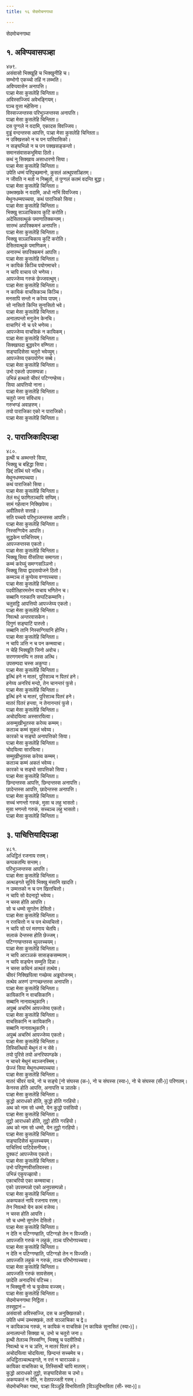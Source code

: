 ```yaml
---
title: १६ सेदमोचनगाथा

---
```

सेदमोचनगाथा  


## १. अविप्पवासपञ्हा

४७९.  
असंवासो भिक्खूहि च भिक्खुनीहि च।  
सम्भोगो एकच्चो तहिं न लब्भति।  
अविप्पवासेन अनापत्ति।  
पञ्हा मेसा कुसलेहि चिन्तिता॥  
अविस्सज्जियं अवेभङ्गियम्।  
पञ्च वुत्ता महेसिना।  
विस्सज्जन्तस्स परिभुञ्जन्तस्स अनापत्ति।  
पञ्हा मेसा कुसलेहि चिन्तिता॥  
दस पुग्गले न वदामि, एकादस विवज्जिय।  
वुड्ढं वन्दन्तस्स आपत्ति, पञ्हा मेसा कुसलेहि चिन्तिता॥  
न उक्खित्तको न च पन पारिवासिको।  
न सङ्घभिन्नो न च पन पक्खसङ्कन्तो।  
समानसंवासकभूमिया ठितो।  
कथं नु सिक्खाय असाधारणो सिया।  
पञ्हा मेसा कुसलेहि चिन्तिता॥  
उपेति धम्मं परिपुच्छमानो, कुसलं अत्थूपसञ्हितम्।  
न जीवति न मतो न निब्बुतो, तं पुग्गलं कतमं वदन्ति बुद्धा।  
पञ्हा मेसा कुसलेहि चिन्तिता॥  
उब्भक्खके न वदामि, अधो नाभिं विवज्जिय।  
मेथुनधम्मपच्चया, कथं पाराजिको सिया।  
पञ्हा मेसा कुसलेहि चिन्तिता॥  
भिक्खु सञ्ञाचिकाय कुटिं करोति।  
अदेसितवत्थुकं पमाणातिक्कन्तम्।  
सारम्भं अपरिक्कमनं अनापत्ति।  
पञ्हा मेसा कुसलेहि चिन्तिता॥  
भिक्खु सञ्ञाचिकाय कुटिं करोति।  
देसितवत्थुकं पमाणिकम्।  
अनारम्भं सपरिक्कमनं आपत्ति।  
पञ्हा मेसा कुसलेहि चिन्तिता॥  
न कायिकं किञ्चि पयोगमाचरे।  
न चापि वाचाय परे भणेय्य।  
आपज्जेय्य गरुकं छेज्जवत्थुम्।  
पञ्हा मेसा कुसलेहि चिन्तिता॥  
न कायिकं वाचसिकञ्च किञ्चि।  
मनसापि सन्तो न करेय्य पापम्।  
सो नासितो किन्ति सुनासितो भवे।  
पञ्हा मेसा कुसलेहि चिन्तिता॥  
अनालपन्तो मनुजेन केनचि।  
वाचागिरं नो च परे भणेय्य।  
आपज्जेय्य वाचसिकं न कायिकम्।  
पञ्हा मेसा कुसलेहि चिन्तिता॥  
सिक्खापदा बुद्धवरेन वण्णिता।  
सङ्घादिसेसा चतुरो भवेय्युम्।  
आपज्जेय्य एकपयोगेन सब्बे।  
पञ्हा मेसा कुसलेहि चिन्तिता॥  
उभो एकतो उपसम्पन्ना।  
उभिन्नं हत्थतो चीवरं पटिग्गण्हेय्य।  
सिया आपत्तियो नाना।  
पञ्हा मेसा कुसलेहि चिन्तिता॥  
चतुरो जना संविधाय।  
गरुभण्डं अवाहरुम्।  
तयो पाराजिका एको न पाराजिको।  
पञ्हा मेसा कुसलेहि चिन्तिता॥  


## २. पाराजिकादिपञ्हा

४८०.  
इत्थी च अब्भन्तरे सिया,  
भिक्खु च बहिद्धा सिया।  
छिद्दं तस्मिं घरे नत्थि।  
मेथुनधम्मपच्चया।  
कथं पाराजिको सिया।  
पञ्हा मेसा कुसलेहि चिन्तिता॥  
तेलं मधुं फाणितञ्चापि सप्पिम्।  
सामं गहेत्वान निक्खिपेय्य।  
अवीतिवत्ते सत्ताहे।  
सति पच्चये परिभुञ्जन्तस्स आपत्ति।  
पञ्हा मेसा कुसलेहि चिन्तिता॥  
निस्सग्गियेन आपत्ति।  
सुद्धकेन पाचित्तियम्।  
आपज्जन्तस्स एकतो।  
पञ्हा मेसा कुसलेहि चिन्तिता॥  
भिक्खू सिया वीसतिया समागता।  
कम्मं करेय्युं समग्गसञ्ञिनो।  
भिक्खु सिया द्वादसयोजने ठितो।  
कम्मञ्च तं कुप्पेय्य वग्गपच्चया।  
पञ्हा मेसा कुसलेहि चिन्तिता॥  
पदवीतिहारमत्तेन वाचाय भणितेन च।  
सब्बानि गरुकानि सप्पटिकम्मानि।  
चतुसट्ठि आपत्तियो आपज्जेय्य एकतो।  
पञ्हा मेसा कुसलेहि चिन्तिता॥  
निवत्थो अन्तरवासकेन।  
दिगुणं सङ्घाटिं पारुतो।  
सब्बानि तानि निस्सग्गियानि होन्ति।  
पञ्हा मेसा कुसलेहि चिन्तिता॥  
न चापि ञत्ति न च पन कम्मवाचा।  
न चेहि भिक्खूति जिनो अवोच।  
सरणगमनम्पि न तस्स अत्थि।  
उपसम्पदा चस्स अकुप्पा।  
पञ्हा मेसा कुसलेहि चिन्तिता॥  
इत्थिं हने न मातरं, पुरिसञ्च न पितरं हने।  
हनेय्य अनरियं मन्दो, तेन चानन्तरं फुसे।  
पञ्हा मेसा कुसलेहि चिन्तिता॥  
इत्थिं हने च मातरं, पुरिसञ्च पितरं हने।  
मातरं पितरं हन्त्वा, न तेनानन्तरं फुसे।  
पञ्हा मेसा कुसलेहि चिन्तिता॥  
अचोदयित्वा अस्सारयित्वा।  
असम्मुखीभूतस्स करेय्य कम्मम्।  
कतञ्च कम्मं सुकतं भवेय्य।  
कारको च सङ्घो अनापत्तिको सिया।  
पञ्हा मेसा कुसलेहि चिन्तिता॥  
चोदयित्वा सारयित्वा।  
सम्मुखीभूतस्स करेय्य कम्मम्।  
कतञ्च कम्मं अकतं भवेय्य।  
कारको च सङ्घो सापत्तिको सिया।  
पञ्हा मेसा कुसलेहि चिन्तिता॥  
छिन्दन्तस्स आपत्ति, छिन्दन्तस्स अनापत्ति।  
छादेन्तस्स आपत्ति, छादेन्तस्स अनापत्ति।  
पञ्हा मेसा कुसलेहि चिन्तिता॥  
सच्चं भणन्तो गरुकं, मुसा च लहु भासतो।  
मुसा भणन्तो गरुकं, सच्चञ्च लहु भासतो।  
पञ्हा मेसा कुसलेहि चिन्तिता॥  


## ३. पाचित्तियादिपञ्हा

४८१.  
अधिट्ठितं रजनाय रत्तम्।  
कप्पकतम्पि सन्तम्।  
परिभुञ्जन्तस्स आपत्ति।  
पञ्हा मेसा कुसलेहि चिन्तिता॥  
अत्थङ्गते सूरिये भिक्खु मंसानि खादति।  
न उम्मत्तको न च पन खित्तचित्तो।  
न चापि सो वेदनाट्टो भवेय्य।  
न चस्स होति आपत्ति।  
सो च धम्मो सुगतेन देसितो।  
पञ्हा मेसा कुसलेहि चिन्तिता॥  
न रत्तचित्तो न च पन थेय्यचित्तो।  
न चापि सो परं मरणाय चेतयि।  
सलाकं देन्तस्स होति छेज्जम्।  
पटिग्गण्हन्तस्स थुल्लच्चयम्।  
पञ्हा मेसा कुसलेहि चिन्तिता॥  
न चापि आरञ्ञकं सासङ्कसम्मतम्।  
न चापि सङ्घेन सम्मुति दिन्ना।  
न चस्स कथिनं अत्थतं तत्थेव।  
चीवरं निक्खिपित्वा गच्छेय्य अड्ढयोजनम्।  
तत्थेव अरुणं उग्गच्छन्तस्स अनापत्ति।  
पञ्हा मेसा कुसलेहि चिन्तिता॥  
कायिकानि न वाचसिकानि।  
सब्बानि नानावत्थुकानि।  
अपुब्बं अचरिमं आपज्जेय्य एकतो।  
पञ्हा मेसा कुसलेहि चिन्तिता॥  
वाचसिकानि न कायिकानि।  
सब्बानि नानावत्थुकानि।  
अपुब्बं अचरिमं आपज्जेय्य एकतो।  
पञ्हा मेसा कुसलेहि चिन्तिता॥  
तिस्सित्थियो मेथुनं तं न सेवे।  
तयो पुरिसे तयो अनरियपण्डके।  
न चाचरे मेथुनं ब्यञ्जनस्मिम्।  
छेज्जं सिया मेथुनधम्मपच्चया।  
पञ्हा मेसा कुसलेहि चिन्तिता॥  
मातरं चीवरं याचे, नो च सङ्घे [नो संघस्स (क॰), नो च संघस्स (स्या॰), नो चे संघस्स (सी॰)] परिणतम्।  
केनस्स होति आपत्ति, अनापत्ति च ञातके।  
पञ्हा मेसा कुसलेहि चिन्तिता॥  
कुद्धो आराधको होति, कुद्धो होति गरहियो।  
अथ को नाम सो धम्मो, येन कुद्धो पसंसियो।  
पञ्हा मेसा कुसलेहि चिन्तिता॥  
तुट्ठो आराधको होति, तुट्ठो होति गरहियो।  
अथ को नाम सो धम्मो, येन तुट्ठो गरहियो।  
पञ्हा मेसा कुसलेहि चिन्तिता॥  
सङ्घादिसेसं थुल्लच्चयम्।  
पाचित्तियं पाटिदेसनीयम्।  
दुक्कटं आपज्जेय्य एकतो।  
पञ्हा मेसा कुसलेहि चिन्तिता॥  
उभो परिपुण्णवीसतिवस्सा।  
उभिन्नं एकुपज्झायो।  
एकाचरियो एका कम्मवाचा।  
एको उपसम्पन्नो एको अनुपसम्पन्नो।  
पञ्हा मेसा कुसलेहि चिन्तिता॥  
अकप्पकतं नापि रजनाय रत्तम्।  
तेन निवत्थो येन कामं वजेय्य।  
न चस्स होति आपत्ति।  
सो च धम्मो सुगतेन देसितो।  
पञ्हा मेसा कुसलेहि चिन्तिता॥  
न देति न पटिग्गण्हाति, पटिग्गहो तेन न विज्जति।  
आपज्जति गरुकं न लहुकं, तञ्च परिभोगपच्चया।  
पञ्हा मेसा कुसलेहि चिन्तिता॥  
न देति न पटिग्गण्हाति, पटिग्गहो तेन न विज्जति।  
आपज्जति लहुकं न गरुकं, तञ्च परिभोगपच्चया।  
पञ्हा मेसा कुसलेहि चिन्तिता॥  
आपज्जति गरुकं सावसेसम्।  
छादेति अनादरियं पटिच्च।  
न भिक्खुनी नो च फुसेय्य वज्जम्।  
पञ्हा मेसा कुसलेहि चिन्तिता॥  
सेदमोचनगाथा निट्ठिता।  
तस्सुद्दानं –  
असंवासो अविस्सज्जि, दस च अनुक्खित्तको।  
उपेति धम्मं उब्भक्खकं, ततो सञ्ञाचिका च द्वे॥  
न कायिकञ्च गरुकं, न कायिकं न वाचसिकं [न कायिकं सुनासितं (स्या॰)]।  
अनालपन्तो सिक्खा च, उभो च चतुरो जना॥  
इत्थी तेलञ्च निस्सग्गि, भिक्खु च पदवीतियो।  
निवत्थो च न च ञत्ति, न मातरं पितरं हने॥  
अचोदयित्वा चोदयित्वा, छिन्दन्तं सच्चमेव च।  
अधिट्ठितञ्चत्थङ्गते, न रत्तं न चारञ्ञकं॥  
कायिका वाचसिका च, तिस्सित्थी चापि मातरम्।  
कुद्धो आराधको तुट्ठो, सङ्घादिसेसा च उभो॥  
अकप्पकतं न देति, न देतापज्जती गरुम्।  
सेदमोचनिका गाथा, पञ्हा विञ्ञूहि विभाविताति [विञ्ञूविभाविता (सी॰ स्या॰)]॥  